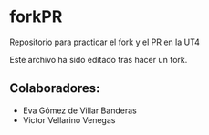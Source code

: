 # forkPR
Repositorio para practicar el fork y el PR en la UT4

Este archivo ha sido editado tras hacer un fork.
## Colaboradores:
* Eva Gómez de Villar Banderas  
* Victor Vellarino Venegas
